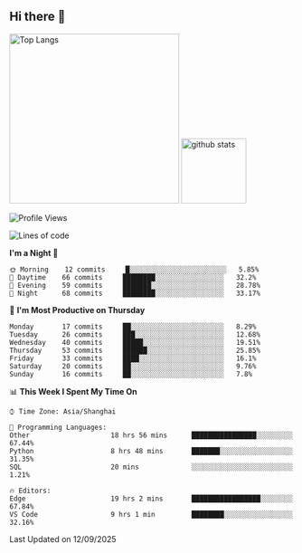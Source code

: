 ## Hi there 👋
<p align="left"> 
  <img alt="Top Langs" height="300px" src="https://github-readme-stats.vercel.app/api/top-langs/?username=Sierraki&layout=compact&show_icons=true&theme=onedark" />
  <a href="https://github.com/Sierraki/LC_Solve">
   <img alt="github stats"height="115px"  src="https://github-readme-stats.vercel.app/api/pin/?username=Sierraki&repo=LC_Solve&theme=onedark&show_icons=true" />
  </a>


<!--START_SECTION:waka-->
![Profile Views](http://img.shields.io/badge/Profile%20Views-0-blue)

![Lines of code](https://img.shields.io/badge/From%20Hello%20World%20I%27ve%20Written-65110%20lines%20of%20code-blue)

**I'm a Night 🦉** 

```text
🌞 Morning    12 commits     █░░░░░░░░░░░░░░░░░░░░░░░░   5.85% 
🌆 Daytime    66 commits     ████████░░░░░░░░░░░░░░░░░   32.2% 
🌃 Evening    59 commits     ███████░░░░░░░░░░░░░░░░░░   28.78% 
🌙 Night      68 commits     ████████░░░░░░░░░░░░░░░░░   33.17%

```
📅 **I'm Most Productive on Thursday** 

```text
Monday       17 commits     ██░░░░░░░░░░░░░░░░░░░░░░░   8.29% 
Tuesday      26 commits     ███░░░░░░░░░░░░░░░░░░░░░░   12.68% 
Wednesday    40 commits     █████░░░░░░░░░░░░░░░░░░░░   19.51% 
Thursday     53 commits     ██████░░░░░░░░░░░░░░░░░░░   25.85% 
Friday       33 commits     ████░░░░░░░░░░░░░░░░░░░░░   16.1% 
Saturday     20 commits     ██░░░░░░░░░░░░░░░░░░░░░░░   9.76% 
Sunday       16 commits     ██░░░░░░░░░░░░░░░░░░░░░░░   7.8%

```


📊 **This Week I Spent My Time On** 

```text
⌚︎ Time Zone: Asia/Shanghai

💬 Programming Languages: 
Other                    18 hrs 56 mins      ████████████████░░░░░░░░░   67.44% 
Python                   8 hrs 48 mins       ███████░░░░░░░░░░░░░░░░░░   31.35% 
SQL                      20 mins             ░░░░░░░░░░░░░░░░░░░░░░░░░   1.21%

🔥 Editors: 
Edge                     19 hrs 2 mins       █████████████████░░░░░░░░   67.84% 
VS Code                  9 hrs 1 min         ████████░░░░░░░░░░░░░░░░░   32.16%

```


 Last Updated on 12/09/2025
<!--END_SECTION:waka-->
